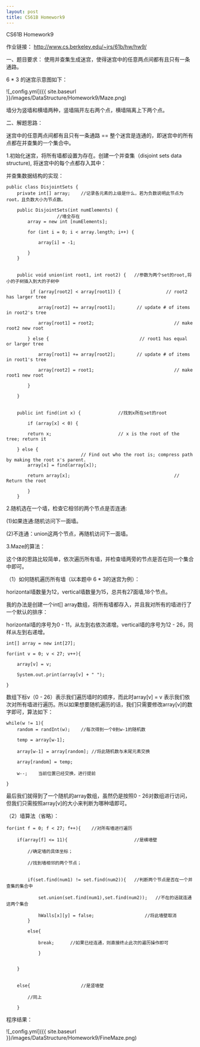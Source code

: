 ```yaml
---
layout: post
title: CS61B Homework9
---
```





CS61B Homework9



作业链接：
http://www.cs.berkeley.edu/~jrs/61b/hw/hw9/





一、题目要求：
使用并查集生成迷宫，使得迷宫中的任意两点间都有且只有一条通路。


6 * 3 的迷宫示意图如下：


![_config.yml]({{ site.baseurl }}/images/DataStructure/Homework9/Maze.png)




墙分为竖墙和横墙两种，竖墙隔开左右两个点，横墙隔离上下两个点。



二、解题思路：


迷宫中的任意两点间都有且只有一条通路 == 整个迷宫是连通的，即迷宫中的所有点都在并查集的一个集合中。






1.初始化迷宫，将所有墙都设置为存在。创建一个并查集（disjoint sets data structure), 将迷宫中的每个点都存入其中：





并查集数据结构的实现：


	public class DisjointSets {
		private int[] array;	//记录各元素的上级是什么，若为负数说明此节点为root，且负数大小为节点数。

		public DisjointSets(int numElements) {    
		               //墙全存在
    		array = new int [numElements];

    		for (int i = 0; i < array.length; i++) {

      			array[i] = -1;

    		}
  		}


  		public void union(int root1, int root2) {   //参数为两个set的root,将小的子树插入到大的子树中

  			 if (array[root2] < array[root1]) {                 // root2 has larger tree

      			array[root2] += array[root1];        // update # of items in root2's tree

      			array[root1] = root2;                              // make root2 new root

    		} else {                                  // root1 has equal or larger tree

      			array[root1] += array[root2];        // update # of items in root1's tree

     			array[root2] = root1;                              // make root1 new root

    		}

  		}


  		public int find(int x) {              //找到x所在set的root

    		if (array[x] < 0) {

      		return x;                         // x is the root of the tree; return it

    	} else {
      							// Find out who the root is; compress path by making the root x's parent.
      		array[x] = find(array[x]);

      		return array[x];                                       // Return the root

    		}
  		}



2.随机选在一个墙，检查它相邻的两个节点是否连通:


(1)如果连通:随机访问下一面墙。



(2)不连通：union这两个节点，再随机访问下一面墙。






3.Maze的算法：



这个体的思路比较简单，依次遍历所有墙，并检查墙两旁的节点是否在同一个集合中即可。




（1）如何随机遍历所有墙（以本题中 6 * 3的迷宫为例）：


horizontal墙数量为12，vertical墙数量为15，总共有27面墙,18个节点。


我的办法是创建一个int[] array数组，将所有墙都存入，并且我对所有的墙进行了一个默认的排序：


horizontal墙的序号为0 - 11，从左到右依次递增。vertical墙的序号为12 - 26，同样从左到右递增。


	int[] array = new int[27];

    for(int v = 0; v < 27; v++){

    	array[v] = v;        

    	System.out.print(array[v] + " ");
    	
    }



数组下标v（0 - 26）表示我们遍历墙时的顺序，而此时array[v] = v 表示我们依次对所有墙进行遍历。所以如果想要随机遍历的话，我们只需要修改array[v]的数字即可，算法如下：



	while(w != 1){
    	random = randInt(w);	//每次得到一个0到w-1的随机数

    	temp = array[w-1];

    	array[w-1] = array[random];	//将此随机数与末尾元素交换

    	array[random] = temp;

    	w--;	当前位置已经交换，进行提前
   	
    }


最后我们就得到了一个随机的array数组，虽然仍是按照0 - 26对数组进行访问，但我们只需按照array[v]的大小来判断为哪种墙即可。


（2）墙算法（省略）：


	for(int f = 0; f < 27; f++){	//对所有墙进行遍历

		if(array[f] <= 11){                         //是横墙壁

			//确定墙的具体坐标；

			//找到墙相邻的两个节点；


			if(set.find(num1) != set.find(num2)){	//判断两个节点是否在一个并查集的集合中

    			set.union(set.find(num1),set.find(num2));	//不在的话就连通这两个集合

    			hWalls[x][y] = false;					//将此墙壁取消
    		}

    		else{

    			break;      //如果已经连通，则直接终止此次的遍历操作即可

    			}


		}


		else{					//是竖墙壁

			//同上

		}


程序结果：


![_config.yml]({{ site.baseurl }}/images/DataStructure/Homework9/FineMaze.png)